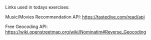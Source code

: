 Links used in todays exercises:

Music/Movies Recommendation API:
https://tastedive.com/read/api

Free Geocoding API: https://wiki.openstreetmap.org/wiki/Nominatim#Reverse_Geocoding
